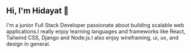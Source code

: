 ## Hi, I'm Hidayat 👋

I'm a junior Full Stack Developer passionate about building scalable web applications.I really enjoy learning languages and frameworks like React, Tailwind CSS, Django and Node.js.I also enjoy wireframing, ui, ux, and design in general.
